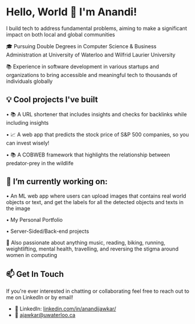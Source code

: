 # Hello, World 👋 I'm Anandi!
I build tech to address fundamental problems, aiming to make a significant impact on both local and global communities

🎓 Pursuing Double Degrees in Computer Science & Business Administration at University of Waterloo and Wilfrid Laurier University 

📚 Experience in software development in various startups and organizations to bring accessible and meaningful tech to thousands of individuals globally

## 💡 Cool projects I've built

• 📚 A URL shortener that includes insights and checks for backlinks while including insights

• 📈 A web app that predicts the stock price of S&P 500 companies, so you can invest wisely!

• 📚 A COBWEB framework that highlights the relationship between predator-prey in the wildlife   

## 🔭 I’m currently working on:

• An ML web app where users can upload images that contains real world objects or text, and get the labels for all the detected objects and texts in the image

• My Personal Portfolio

• Server-Sided/Back-end projects

🎨 Also passionate about anything music, reading, biking, running, weightlifting, mental health, travelling, and reversing the stigma around women in computing

## 📫 Get In Touch

If you're ever interested in chatting or collaborating feel free to reach out to me on LinkedIn or by email!

- 🔗 LinkedIn: [linkedin.com/in/anandijawkar/](https://www.linkedin.com/in/anandijawkar/)
- 📲 ajawkar@uwaterloo.ca


